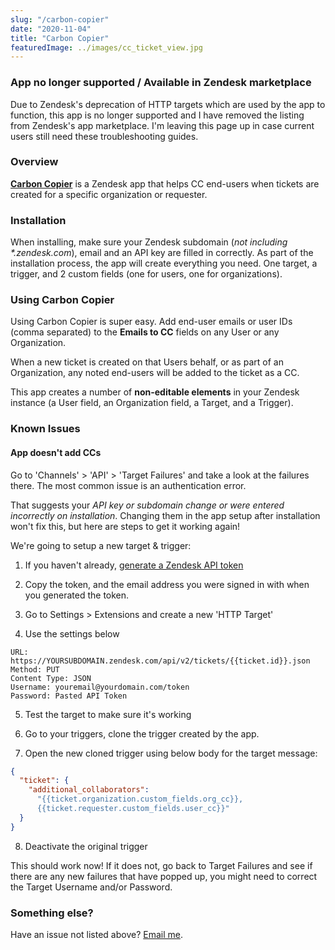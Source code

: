 ```yaml
---
slug: "/carbon-copier"
date: "2020-11-04"
title: "Carbon Copier"
featuredImage: ../images/cc_ticket_view.jpg
---
```


### App no longer supported / Available in Zendesk marketplace

Due to Zendesk's deprecation of HTTP targets which are used by the app to function, this app is no longer supported and I have removed the listing from Zendesk's app marketplace. I'm leaving this page up in case current users still need these troubleshooting guides. 

### Overview

**[Carbon Copier](https://www.zendesk.com/apps/support/carbon-copier/)** is a Zendesk app that helps CC end-users when tickets are created for a specific organization or requester.

### Installation

When installing, make sure your Zendesk subdomain (_not including *.zendesk.com_), email and an API key are filled in correctly. As part of the installation process, the app will create everything you need. One target, a trigger, and 2 custom fields (one for users, one for organizations).

### Using Carbon Copier

Using Carbon Copier is super easy. Add end-user emails or user IDs (comma separated) to the **Emails to CC** fields on any User or any Organization.

When a new ticket is created on that Users behalf, or as part of an Organization, any noted end-users will be added to the ticket as a CC.

This app creates a number of **non-editable elements** in your Zendesk instance (a User field, an Organization field, a Target, and a Trigger).

### Known Issues

#### App doesn't add CCs

Go to 'Channels' > 'API' > 'Target Failures' and take a look at the failures there. The most common issue is an authentication error.

That suggests your _API key or subdomain change or were entered incorrectly on installation_. Changing them in the app setup after installation won't fix this, but here are steps to get it working again!

We're going to setup a new target & trigger:

1) If you haven't already, [generate a Zendesk API token](https://support.zendesk.com/hc/en-us/articles/226022787-Generating-a-new-API-token-)

2) Copy the token, and the email address you were signed in with when you generated the token.

3) Go to Settings > Extensions and create a new 'HTTP Target'

4) Use the settings below

```
URL: 
https://YOURSUBDOMAIN.zendesk.com/api/v2/tickets/{{ticket.id}}.json
Method: PUT
Content Type: JSON
Username: youremail@yourdomain.com/token
Password: Pasted API Token
```

5) Test the target to make sure it's working 

6) Go to your triggers, clone the trigger created by the app.

7) Open the new cloned trigger using below body for the target message: 

```json
{
  "ticket": {
    "additional_collaborators": 
      "{{ticket.organization.custom_fields.org_cc}},
      {{ticket.requester.custom_fields.user_cc}}"
  }
}
```

8) Deactivate the original trigger

This should work now! If it does not, go back to Target Failures and see if there are any new failures that have popped up, you might need to correct the Target Username and/or Password.

### Something else?

Have an issue not listed above? [Email me](mailto:aviwarner@gmail.com).